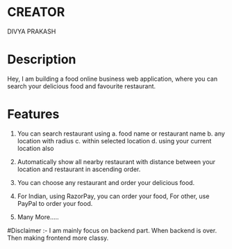 # CREATOR
DIVYA PRAKASH

# Description
Hey, I am building a food online business web application, where you can search your delicious food and favourite restaurant.

# Features
1. You can search restaurant using
  a. food name or restaurant name
  b. any location with radius
  c. within selected location
  d. using your current location also

2. Automatically show all nearby restaurant with distance between your location and restaurant in ascending order.
3. You can choose any restaurant and order your delicious food.
4. For Indian, using RazorPay, you can order your food, For other, use PayPal to order your food.
5. Many More.....

#Disclaimer :- I am mainly focus on backend part. When backend is over. Then making frontend more classy.
